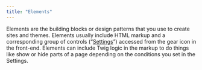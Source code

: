 ```yaml
---
title: "Elements"
---
```


Elements are the building blocks or design patterns that you use to create sites and themes. Elements usually include HTML markup and a corresponding group of controls (“[Settings](extras/fred/themer/options)”) accessed from the gear icon in the front-end. Elements can include Twig logic in the markup to do things like show or hide parts of a page depending on the conditions you set in the Settings.
